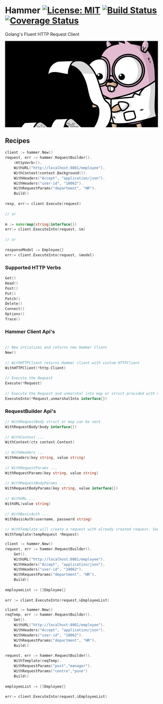 # Hammer [![License: MIT](https://img.shields.io/badge/License-MIT-yellow.svg)](https://opensource.org/licenses/MIT) [![Build Status](https://travis-ci.org/ShaileshSurya/hammer.svg?branch=master)](https://travis-ci.org/ShaileshSurya/hammer) [![Coverage Status](https://coveralls.io/repos/github/ShaileshSurya/hammer/badge.svg?branch=master)](https://coveralls.io/github/ShaileshSurya/hammer?branch=master)

Golang's Fluent HTTP Request Client

![alt text](https://github.com/ShaileshSurya/go-images/blob/master/go_pic.jpg?raw=true)

## Recipes

```go
client := hammer.New()
request, err := hammer.RequestBuilder().
    <HttpVerb>().
    WithURL("http://localhost:8081/employee").
    WithContext(context.Background()).
    WithHeaders("Accept", "application/json").
    WithHeaders("user-id", "10062").
    WithRequestParams("department", "HR").
    Build()

resp, err:= client.Execute(request)

// or

m := make(map[string]interface{})
err:= client.ExecuteInto(request, &m)

// or

responseModel := Employee{}
err:= client.ExecuteInto(request, &model)

```

### Supported HTTP Verbs

```go
Get()
Head()
Post()
Put()
Patch()
Delete()
Connect()
Options()
Trace()
```

### Hammer Client Api's

```go

// New intializes and returns new Hammer Client
New()

// WithHTTPClient returns Hammer client with custom HTTPClient
WithHTTPClient(*http.Client)

// Execute the Request
Execute(*Request)

// Execute the Request and unmarshal into map or struct provided with unmarshalInto. Please See recipes.
ExecuteInto(*Request,unmarshalInto interface{})

```

### RequestBuilder Api's

```go
// WithRequestBody struct or map can be sent
WithRequestBody(body interface{})

// WithContext ...
WithContext(ctx context.Context)

// WithHeaders ...
WithHeaders(key string, value string)

// WithRequestParams ...
WithRequestParams(key string, value string)

// WithRequestBodyParams ...
WithRequestBodyParams(key string, value interface{})

// WithURL ...
WithURL(value string)

// WithBasicAuth ...
WithBasicAuth(username, password string)

// WithTemplate will create a request with already created request. See example below.
WithTemplate(tempRequest *Request)

```

```go
client := hammer.New()
request, err := hammer.RequestBuilder().
    Get().
    WithURL("http://localhost:8081/employee").
    WithHeaders("Accept", "application/json").
    WithHeaders("user-id", "10062").
    WithRequestParams("department", "HR").
    Build()

employeeList := []Employee{}

err := client.ExecuteInto(request,&EmployeeList)
```

```go
client := hammer.New()
reqTemp, err := hammer.RequestBuilder().
    Get().
    WithURL("http://localhost:8081/employee").
    WithHeaders("Accept", "application/json").
    WithHeaders("user-id", "10062").
    WithRequestParams("department", "HR").
    Build()

request, err := hammer.RequestBuilder().
    WithTemplate(reqTemp).
    WithRequestParams("post","manager").
    WithRequestParams("centre","pune")
    Build()

employeeList := []Employee{}

err:= client.ExecuteInto(request,&EmployeeList)

```

